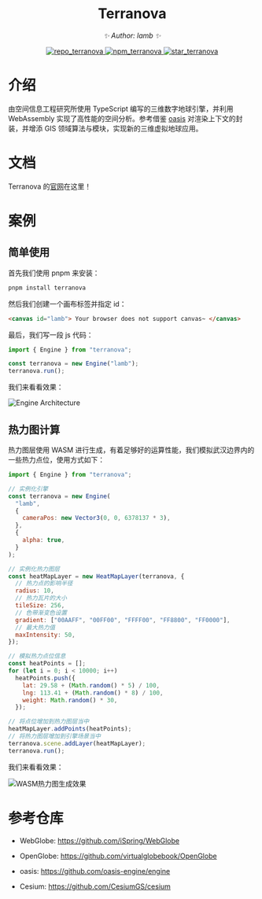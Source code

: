 <!-- PROJECT LOGO -->
<div align="center">

# Terranova

_✨ Author: lamb ✨_

</div>

<p align="center">
  <a href="https://github.com/gy1016/terranova">
    <img src="https://img.shields.io/badge/Github-terranova-brightgreen?logo=github" alt="repo_terranova">
  </a>
  <a href="https://www.npmjs.com/package/terranova">
    <img src="https://img.shields.io/npm/v/terranova" alt="npm_terranova">
  </a>
  <a href="stargazers">
    <img src="https://img.shields.io/github/stars/gy1016/terranova?color=yellow&label=Github%20Stars" alt="star_terranova">
  </a>
</p>

<!-- ABOUT THE PROJECT -->

# 介绍

由空间信息工程研究所使用 TypeScript 编写的三维数字地球引擎，并利用 WebAssembly 实现了高性能的空间分析。参考借鉴 [oasis](https://github.com/oasis-engine/engine) 对渲染上下文的封装，并增添 GIS 领域算法与模块，实现新的三维虚拟地球应用。

# 文档

Terranova 的[官网](http://www.sgyat.cn/terranova/)在这里！

# 案例

## 简单使用

首先我们使用 pnpm 来安装：

```bash
pnpm install terranova
```

然后我们创建一个画布标签并指定 id：

```html
<canvas id="lamb"> Your browser does not support canvas~ </canvas>
```

最后，我们写一段 js 代码：

```js
import { Engine } from "terranova";

const terranova = new Engine("lamb");
terranova.run();
```

我们来看看效果：

![Engine Architecture](http://121.199.160.202/images/project/lamb3d/earth.png)

## 热力图计算

热力图层使用 WASM 进行生成，有着足够好的运算性能，我们模拟武汉边界内的一些热力点位，使用方式如下：

```js
import { Engine } from "terranova";

// 实例化引擎
const terranova = new Engine(
  "lamb",
  {
    cameraPos: new Vector3(0, 0, 6378137 * 3),
  },
  {
    alpha: true,
  }
);

// 实例化热力图层
const heatMapLayer = new HeatMapLayer(terranova, {
  // 热力点的影响半径
  radius: 10,
  // 热力瓦片的大小
  tileSize: 256,
  // 色带渐变色设置
  gradient: ["00AAFF", "00FF00", "FFFF00", "FF8800", "FF0000"],
  // 最大热力值
  maxIntensity: 50,
});

// 模拟热力点位信息
const heatPoints = [];
for (let i = 0; i < 10000; i++)
  heatPoints.push({
    lat: 29.58 + (Math.random() * 5) / 100,
    lng: 113.41 + (Math.random() * 8) / 100,
    weight: Math.random() * 30,
  });

// 将点位增加到热力图层当中
heatMapLayer.addPoints(heatPoints);
// 将热力图层增加到引擎场景当中
terranova.scene.addLayer(heatMapLayer);
terranova.run();
```

我们来看看效果：

![WASM热力图生成效果](http://121.199.160.202/images/project/lamb3d/heatMap.png)

# 参考仓库

- WebGlobe: https://github.com/iSpring/WebGlobe

- OpenGlobe: https://github.com/virtualglobebook/OpenGlobe

- oasis: https://github.com/oasis-engine/engine

- Cesium: https://github.com/CesiumGS/cesium

